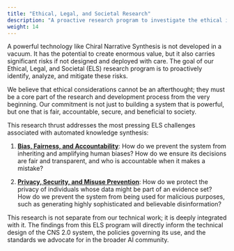 ```yaml
---
title: "Ethical, Legal, and Societal Research"
description: "A proactive research program to investigate the ethical implications of CNS 2.0 and develop frameworks for its responsible deployment."
weight: 14
---
```


A powerful technology like Chiral Narrative Synthesis is not developed in a vacuum. It has the potential to create enormous value, but it also carries significant risks if not designed and deployed with care. The goal of our Ethical, Legal, and Societal (ELS) research program is to proactively identify, analyze, and mitigate these risks.

We believe that ethical considerations cannot be an afterthought; they must be a core part of the research and development process from the very beginning. Our commitment is not just to building a system that is powerful, but one that is fair, accountable, secure, and beneficial to society.

This research thrust addresses the most pressing ELS challenges associated with automated knowledge synthesis:

1.  **[Bias, Fairness, and Accountability](./1-bias-fairness-and-accountability/)**: How do we prevent the system from inheriting and amplifying human biases? How do we ensure its decisions are fair and transparent, and who is accountable when it makes a mistake?

2.  **[Privacy, Security, and Misuse Prevention](./2-privacy-security-and-misuse-prevention/)**: How do we protect the privacy of individuals whose data might be part of an evidence set? How do we prevent the system from being used for malicious purposes, such as generating highly sophisticated and believable disinformation?

This research is not separate from our technical work; it is deeply integrated with it. The findings from this ELS program will directly inform the technical design of the CNS 2.0 system, the policies governing its use, and the standards we advocate for in the broader AI community.
